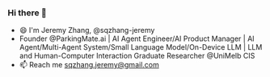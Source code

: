 

<!--
**sqzhang-jeremy/sqzhang-jeremy** is a ✨ _special_ ✨ repository because its `README.md` (this file) appears on your GitHub profile.
 ### Hi there 👋
Here are some ideas to get you started:

- 🔭 I’m currently working on ...
- 🌱 I’m currently learning ...
- 👯 I’m looking to collaborate on ...
- 🤔 I’m looking for help with ...
- 💬 Ask me about ...
- 📫 How to reach me: ...
- 😄 Pronouns: ...
- ⚡ Fun fact: ...
-->


### Hi there 👋
- 😄 I'm Jeremy Zhang, @sqzhang-jeremy
- Founder @ParkingMate.ai | AI Agent Engineer/AI Product Manager | AI Agent/Multi-Agent System/Small Language Model/On-Device LLM  | LLM and Human-Computer Interaction Graduate Researcher @UniMelb CIS
- 📫 Reach me sqzhang.jeremy@gmail.com
